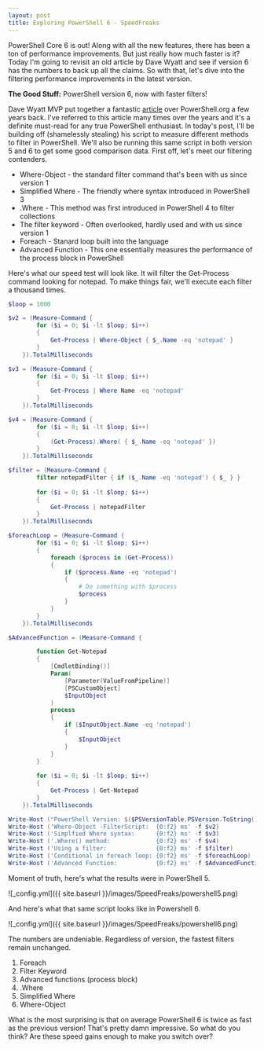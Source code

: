 ```yaml
---
layout: post
title: Exploring PowerShell 6 - SpeedFreaks
---
```


PowerShell Core 6 is out!
Along with all the new features, there has been a ton of performance improvements.
But just really how much faster is it?
Today I'm going to revisit an old article by Dave Wyatt and see if version 6 has the numbers to back up all the claims.
So with that, let's dive into the filtering performance improvements in the latest version.

**The Good Stuff:**
PowerShell version 6, now with faster filters!
<!-- more -->

Dave Wyatt MVP put together a fantastic [article](https://powershell.org/2013/11/17/powershell-performance-filtering-collections/) over PowerShell.org a few years back.
I've referred to this article many times over the years and it's a definite must-read for any true PowerShell enthusiast.
In today's post, I'll be building off (shamelessly stealing) his script to measure different methods to filter in PowerShell.
We'll also be running this same script in both version 5 and 6 to get some good comparison data.
First off, let's meet our filtering contenders.

* Where-Object - the standard filter command that's been with us since version 1
* Simplified Where - The friendly where syntax introduced in PowerShell 3
* .Where - This method was first introduced in PowerShell 4 to filter collections
* The filter keyword - Often overlooked, hardly used and with us since version 1
* Foreach - Stanard loop built into the language
* Advanced Function - This one essentially measures the performance of the process block in PowerShell

Here's what our speed test will look like.
It will filter the Get-Process command looking for notepad.
To make things fair, we'll execute each filter a thousand times.

```powershell
$loop = 1000

$v2 = (Measure-Command {
        for ($i = 0; $i -lt $loop; $i++)
        {
            Get-Process | Where-Object { $_.Name -eq 'notepad' }
        }
    }).TotalMilliseconds

$v3 = (Measure-Command {
        for ($i = 0; $i -lt $loop; $i++)
        {
            Get-Process | Where Name -eq 'notepad'
        }
    }).TotalMilliseconds

$v4 = (Measure-Command {
        for ($i = 0; $i -lt $loop; $i++)
        {
            (Get-Process).Where( { $_.Name -eq 'notepad' })
        }
    }).TotalMilliseconds

$filter = (Measure-Command {
        filter notepadFilter { if ($_.Name -eq 'notepad') { $_ } }
    
        for ($i = 0; $i -lt $loop; $i++)
        {
            Get-Process | notepadFilter
        }
    }).TotalMilliseconds

$foreachLoop = (Measure-Command {
        for ($i = 0; $i -lt $loop; $i++)
        {
            foreach ($process in (Get-Process))
            {
                if ($process.Name -eq 'notepad')
                {
                    # Do something with $process
                    $process
                }
            }
        }
    }).TotalMilliseconds

$AdvancedFunction = (Measure-Command {

        function Get-Notepad
        {
            [CmdletBinding()]
            Param(
                [Parameter(ValueFromPipeline)]
                [PSCustomObject]
                $InputObject
            )
            process 
            {
                if ($InputObject.Name -eq 'notepad')
                {
                    $InputObject
                }
            }
        }
    
        for ($i = 0; $i -lt $loop; $i++)
        {
            Get-Process | Get-Notepad
        }
    }).TotalMilliseconds

Write-Host ("PowerShell Version: $($PSVersionTable.PSVersion.ToString())")
Write-Host ('Where-Object -FilterScript:  {0:f2} ms' -f $v2)
Write-Host ('Simplfied Where syntax:      {0:f2} ms' -f $v3)
Write-Host ('.Where() method:             {0:f2} ms' -f $v4)
Write-Host ('Using a filter:              {0:f2} ms' -f $filter)
Write-Host ('Conditional in foreach loop: {0:f2} ms' -f $foreachLoop)
Write-Host ('Advanced Function:           {0:f2} ms' -f $AdvancedFunction)

```

Moment of truth, here's what the results were in PowerShell 5.

![_config.yml]({{ site.baseurl }}/images/SpeedFreaks/powershell5.png)

And here's what that same script looks like in Powershell 6.

![_config.yml]({{ site.baseurl }}/images/SpeedFreaks/powershell6.png)

The numbers are undeniable.
Regardless of version, the fastest filters remain unchanged.

1. Foreach
1. Filter Keyword
1. Advanced functions (process block)
1. .Where
1. Simplified Where
1. Where-Object

What is the most surprising is that on average PowerShell 6 is twice as fast as the previous version!
That's pretty damn impressive.
So what do you think?
Are these speed gains enough to make you switch over?
